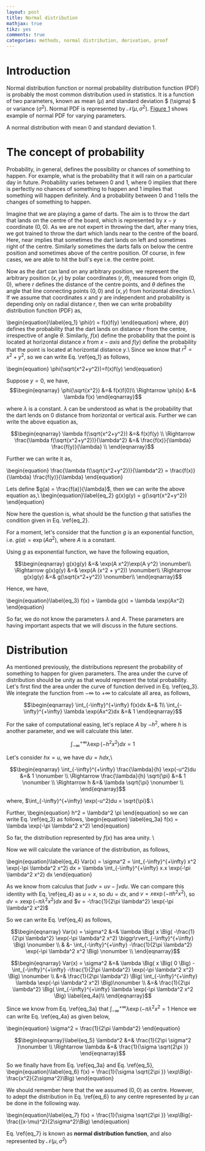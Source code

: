 ```yaml
---
layout: post
title: Normal distribution
mathjax: true
tikz: yes
comments: true  
categories: methods, normal distribution, derivation, proof
---
```





# Introduction
Normal distribution function or normal probability distribution function (PDF) is probably the most common distribution used in statistics. It is a function of two parameters, known as mean $(\mu)$ and standard deviation $ (\sigma) $ or variance $(\sigma^2)$. Normal PDF is represented by $\mathcal{N}(\mu, \sigma^2)$.  [Figure 1](#fig_1) shows example of normal PDF for varying parameters. 


<script type="text/tikz">
\begin{tikzpicture}
\draw[-](-3.5,0)--(3.5,0);
\draw[-](0,0)--(0,0.5*10);
\foreach \x in {0.1,0.2,0.3,0.4}{
\draw[-](-0.1,\x*10)-- (0.1,\x*10) node[label=right:{\x}]{};
}
\foreach \x in {-3,-2,...,3}{
\draw[-](\x, -0.1)--(\x, 0.1)node[label=below:{\x}]{};
}
\draw[samples=70, color=red]plot(\x, {10*(1/(sqrt(2*pi*1))*exp(-(\x-0)^2/(2*1)))});
\end{tikzpicture}
</script>
<a name="#fig_1">A normal distribution with mean 0 and standard deviation 1.</a>




# The concept of probability

Probability, in general, defines the possibility or chances of something to happen. For example, what is the probability that it will rain on a particular day in future. Probability varies between $0$ and $1$, where $0$ implies that there is perfectly no chances of something to happen and $1$ implies that something will happen definitely. And a probability between $0$ and $1$ tells the changes of something to happen.

Imagine that we are playing a game of darts. The aim is to throw the dart that lands on the centre of the board, which is represented by $x-y$ coordinate $(0,0)$. As we are not expert in throwing the dart, after many tries, we got trained to throw the dart which lands near to the centre of the board. Here, near implies that sometimes the dart lands on left and sometimes right of the centre. Similarly sometimes the darts falls on below the centre position and sometimes above of the centre position. Of course, in few cases, we are able to hit the bull's eye i.e. the centre point.

Now as the dart can land on any arbitrary position, we represent the arbitrary position $(x,y)$ by polar coordinates $(r,\theta)$, measured from  origin $(0,0)$, where $r$ defines the distance of the centre points, and $\theta$ defines the angle that line connecting points $(0,0)$ and $(x,y)$ from horizontal direction.\\ 
If we assume that coordinates $x$ and $y$ are independent and probability is depending only on radial distance $r$, then we can write probability distribution function (PDF) as,

\begin{equation}\label{eq_1}
\phi(r) = f(x)f(y)
\end{equation}
where, $\phi(r)$ defines the probability that the dart lands on distance $r$ from the centre, irrespective of angle $\theta$. Similarly, $f(x)$ define the probability that the point is located at horizontal distance $x$ from $x-axis$ and $f(y)$ define the probability that the point is located at horizontal distance $y$.\\
Since we know that $r^2=x^2+y^2$, so we can write Eq. \ref{eq_1} as follows, 

\begin{equation}
\phi(\sqrt{x^2+y^2})=f(x)f(y)
\end{equation}

Suppose $y=0$, we have,
$$\begin{eqnarray}
\phi(\sqrt{x^2}) &=& f(x)f(0)\\
\Rightarrow \phi(x) &=& \lambda f(x)
\end{eqnarray}$$

where $\lambda$ is a constant. $\lambda$ can be understood as what is the probability that the dart lends on $0$ distance from horizontal or vertical axis. 
Further we can write the above equation as,

$$\begin{eqnarray}
\lambda f(\sqrt{x^2+y^2}) &=& f(x)f(y) \\
\Rightarrow \frac{\lambda f(\sqrt{x^2+y^2})}{\lambda^2} &=& \frac{f(x)}{\lambda} \frac{f(y)}{\lambda} \\
\end{eqnarray}$$

Further we can write it as,

\begin{equation}
\frac{\lambda f(\sqrt{x^2+y^2})}{\lambda^2} = \frac{f(x)}{\lambda} \frac{f(y)}{\lambda}
\end{equation}

Lets define $g(a) = \frac{f(a)}{\lambda}$, then we can write the above equation as,\\ 
\begin{equation}\label{eq_2}
g(x)g(y) = g(\sqrt{x^2+y^2})
\end{equation}

Now here the question is, what should be the function $g$ that satisfies the condition given in Eq. \ref{eq_2}.

For a moment, let's consider that the function $g$ is an exponential function, i.e. $g(a) = \exp(A a^2)$, where $A$ is a constant. 

Using $g$ as exponential function, we have the following equation, 

$$\begin{eqnarray}
g(x)g(y) &=& \exp(A x^2)\exp(A y^2) \nonumber\\
\Rightarrow g(x)g(y) &=& \exp(A (x^2 + y^2)) \nonumber\\
\Rightarrow g(x)g(y) &=& g(\sqrt{x^2+y^2}) \nonumber\\
\end{eqnarray}$$

Hence, we have,

\begin{equation}\label{eq_3}
f(x) = \lambda g(x) = \lambda \exp(Ax^2) 
\end{equation}

So far, we do not know the parameters $\lambda$ and $A$. These parameters are having important aspects that we will discuss in the future sections. 
 
# Distribution 
As mentioned previously, the distributions represent the probability of something to happen for given parameters. The area under the curve of distribution should be unity as that would represent the total probability.
Let's first find the area under the curve of function derived in Eq. \ref{eq_3}. We integrate the function from $-\infty$ to $+\infty$ to calculate all area, as follows, 

$$\begin{eqnarray}
\int_{-\infty}^{+\infty} f(x)dx &=& 1\\
\int_{-\infty}^{+\infty} \lambda \exp(Ax^2)dx &=& 1
\end{eqnarray}$$

For the sake of computational easing, let's replace $A$ by $-h^2$, where $h$ is another parameter, and we will calculate this later. 


$$\begin{equation}
\int_{-\infty}^{+\infty} \lambda \exp(-h^2x^2)dx = 1
\end{equation}$$

Let's consider $hx = u$, we have $du = h dx$,\\

$$\begin{eqnarray}
\int_{-\infty}^{+\infty} \frac{\lambda}{h} \exp(-u^2)du &=& 1 \nonumber \\
\Rightarrow \frac{\lambda}{h} \sqrt{\pi} &=& 1 \nonumber \\
\Rightarrow h &=& \lambda \sqrt{\pi} \nonumber \\
\end{eqnarray}$$


where, $\int_{-\infty}^{+\infty} \exp(-u^2)du = \sqrt{\pi}$.\\

Further, 
\begin{equation}
h^2 = \lambda^2 \pi 
\end{equation}
so we can write Eq. \ref{eq_3} as follows, 
\begin{equation} \label{eq_3a}
f(x) = \lambda \exp(-\pi \lambda^2 x^2)
\end{equation}

So far, the distribution represented by $f(x)$ has area unity. \\

Now we will calculate the variance of the distribution, as follows, 

\begin{equation}\label{eq_4}
Var(x) = \sigma^2 = \int_{-\infty}^{+\infty} x^2 \exp(-\pi \lambda^2 x^2) dx = \lambda \int_{-\infty}^{+\infty} x.x \exp(-\pi \lambda^2 x^2) dx
\end{equation}
 

As we know from calculus that $\int udv  = uv - \int v du$. We can compare this identity with Eq. \ref{eq_4} as $u = x$, so $du = dx$, and $v = x \exp(-\pi h^2x^2)$, so $dv = x \exp(-\pi \lambda^2 x^2) dx$ and $v = -\frac{1}{2\pi \lambda^2} \exp(-\pi \lambda^2 x^2)$

So we can write Eq. \ref{eq_4} as follows, 

$$\begin{eqnarray}
Var(x) = \sigma^2 &=& \lambda \Big( x \Big( -\frac{1}{2\pi \lambda^2} \exp(-\pi \lambda^2 x^2) \biggr\rvert_{-\infty}^{+\infty} \Big) \nonumber \\
& &- \int_{-\infty}^{+\infty}  -\frac{1}{2\pi \lambda^2} \exp(-\pi \lambda^2 x^2  \Big) \nonumber \\
\end{eqnarray}$$


$$\begin{eqnarray}
Var(x) = \sigma^2 &=& \lambda \Big( x \Big( 0 \Big) - \int_{-\infty}^{+\infty}  -\frac{1}{2\pi \lambda^2} \exp(-\pi \lambda^2 x^2) \Big) \nonumber \\
&=& \frac{1}{2\pi \lambda^2} \Big(  \int_{-\infty}^{+\infty} \lambda  \exp(-\pi \lambda^2 x^2) \Big)\nonumber \\
&=& \frac{1}{2\pi \lambda^2} \Big( \int_{-\infty}^{+\infty} \lambda  \exp(-\pi \lambda^2 x^2 \Big) \label{eq_4a}\\
\end{eqnarray}$$



Since we know from Eq. \ref{eq_3a} that $\int_{-\infty}^{+\infty} \lambda  \exp(-\pi \lambda^2 x^2 = 1$
Hence we can write Eq. \ref{eq_4a} as given below,

\begin{equation}
\sigma^2 = \frac{1}{2\pi \lambda^2}
\end{equation}

$$\begin{eqnarray}\label{eq_5}
\lambda^2 &=& \frac{1}{2\pi \sigma^2 }\nonumber \\
\Rightarrow \lambda &=& \frac{1}{\sigma \sqrt{2\pi }}
\end{eqnarray}$$

So we finally have from Eq. \ref{eq_3a} and Eq. \ref{eq_5}, 
\begin{equation}\label{eq_6}
f(x) = \frac{1}{\sigma \sqrt{2\pi }} \exp\Big(-\frac{x^2}{2\sigma^2}\Big) 
\end{equation}

We should remember here that the we assumed $(0,0)$ as centre. However, to adept the distribution in Eq. \ref{eq_6} to any centre represented by $\mu$ can be done in the following way. 

\begin{equation}\label{eq_7}
f(x) = \frac{1}{\sigma \sqrt{2\pi }} \exp\Big(-\frac{(x-\mu)^2}{2\sigma^2}\Big) 
\end{equation}

Eq. \ref{eq_7} is known as $\textbf{normal distribution function}$, and also represented by $\mathcal{N}(\mu, \sigma^2)$
